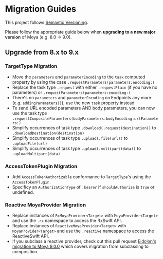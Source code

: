 # Migration Guides

This project follows [Semantic Versioning](http://semver.org).

Please follow the appropriate guide below when **upgrading to a new major version** of Moya (e.g. 8.0 -> 9.0).

## Upgrade from 8.x to 9.x

### TargetType Migration
- Move the `parameters` and `parameterEncoding` to the `task` computed property by using the case `.requestParameters(parameters:encoding:)`
- Replace the task type `.request` with either `.requestPlain` (if you have no parameters) or `.requestParameters(parameters:encoding:)`
- There's no `parameters` and `parameterEncoding` on Endpoints any more (e.g. `addingParameters()`), use the new `task` property instead
- To send URL encoded parameters AND body parameters, you can now use the task type `.requestCompositeParameters(bodyParameters:bodyEncoding:urlParameters:)`
- Simplify occurrences of task type `.download(.request(destination))` to `.downloadDestination(destination)`
- Simplify occurrences of task type `.upload(.file(url))` to `.uploadFile(url)`
- Simplify occurrences of task type `.upload(.multipart(data))` to `.uploadMultipart(data)`

### AccessTokenPlugin Migration
- Add `AccessTokenAuthorizable` conformance to `TargetType`'s using the `AccessTokenPlugin`.
- Specificy an `AuthorizationType` of `.bearer` if `shouldAuthorize` is `true` or undefined.

### Reactive MoyaProvider  Migration
- Replace instances of `RxMoyaProvider<Target>` with `MoyaProvider<Target>` and use the `.rx` namespace to access the RxSwift API.
- Replace instances of `ReactiveMoyaProvider<Target>` with `MoyaProvider<Target>` and use the `.reactive` namespace to access the ReactiveSwift API.
- If you subclass a reactive provider, check out this pull request [Eidolon's migration to Moya 9.0.0](https://github.com/artsy/eidolon/pull/669) which covers migration from subclassing to composition. 
